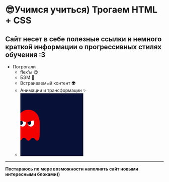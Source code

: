# :sunglasses:Учимся учиться) Трогаем HTML + CSS

## Сайт несет в себе полезные ссылки и немного краткой информации о прогрессивных стилях обучения :3

- Потрогали
  - flex'ы :yum:
  - БЭМ :triumph:
  - Встраиваемый контент :alien:
  - Анимации и трансформации :sparkles:
  - <img src="./19-infinite-flying-ghosts.gif" alt="My Project GIF" width="200" height="200">

---

**Постараюсь по мере возможности наполнять сайт новыми интересными блоками))**
